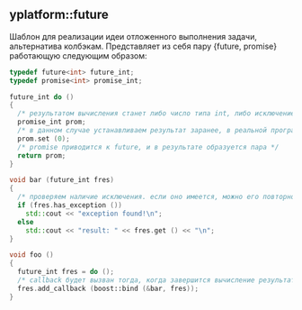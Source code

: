 ## yplatform::future

Шаблон для реализации идеи отложенного выполнения задачи, альтернатива колбэкам. Представляет из себя пару {future, promise} работающую следующим образом:
```c++
typedef future<int> future_int;
typedef promise<int> promise_int;

future_int do ()
{
  /* результатом вычисления станет либо число типа int, либо исключение */
  promise_int prom;
  /* в данном случае устанавливаем результат заранее, в реальной программе задача вычисления может быть передана другому потоку */
  prom.set (0);
  /* promise приводится к future, и в результате образуется пара */
  return prom;
}

void bar (future_int fres)
{
  /* проверяем наличие исключения. если оно имеется, можно его повторно возбудить вызвав метод get() */
  if (fres.has_exception ())
    std::cout << "exception found!\n";
  else
    std::cout << "result: " << fres.get () << "\n";
}

void foo ()
{
  future_int fres = do ();
  /* callback будет вызван тогда, когда завершится вычисление результата. поток, в котором он будет вызван не определен */
  fres.add_callback (boost::bind (&bar, fres));
}
```

